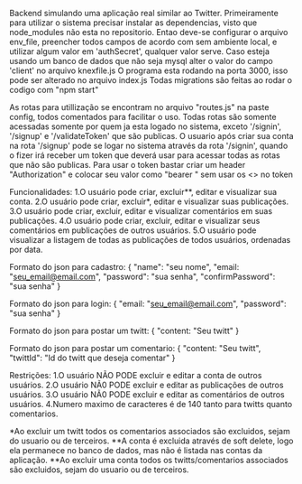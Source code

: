 Backend simulando uma aplicação real similar ao Twitter.
Primeiramente para utilizar o sistema precisar instalar as dependencias, visto que node_modules não esta no repositorio.
Entao deve-se configurar o arquivo env_file, preencher todos campos de acordo com sem ambiente local, e utilizar algum valor em 'authSecret', qualquer valor serve.
Caso esteja usando um banco de dados que não seja mysql alter o valor do campo 'client' no arquivo knexfile.js
O programa esta rodando na porta 3000, isso pode ser alterado no arquivo index.js
Todas migrations são feitas ao rodar o codigo com "npm start"

As rotas para utillização se encontram no arquivo "routes.js" na paste config, todos comentados para facilitar o uso.
Todas rotas são somente acessadas somente por quem ja esta logado no sistema, exceto '/signin', '/signup' e '/validateToken' que são publicas.
O usuario após criar sua conta na rota '/signup' pode se logar no sistema através da rota '/signin', quando o fizer irá receber um token que deverá usar para acessar todas as rotas que não são publicas.
Para usar o token bastar criar um header "Authorization" e colocar seu valor como "bearer <token>" sem usar os <> no token

Funcionalidades:
1.O usuário pode criar, excluir**, editar e visualizar sua conta.
2.O usuário pode criar, excluir*, editar e visualizar suas publicações.
3.O usuário pode criar, excluir, editar e visualizar comentários em suas publicações.
4.O usuário pode criar, excluir, editar e visualizar seus comentários em publicações de outros usuários.
5.O usuário pode visualizar a listagem de todas as publicações de todos usuários, ordenadas por data.

Formato do json para cadastro:
{
    "name": "seu nome",
    "email: "seu_email@email.com",
    "password": "sua senha",
    "confirmPassword": "sua senha"
}

Formato do json para login:
{
    "email: "seu_email@email.com",
    "password": "sua senha"
}

Formato do json para postar um twitt:
{
    "content: "Seu twitt"
}

Formato do json para postar um comentario:
{
    "content: "Seu twitt",
    "twittId": "Id do twitt que deseja comentar"
}

Restrições:
1.O usuário NÃO PODE excluir e editar a conta de outros usuários.
2.O usuário NÃ0 PODE excluir e editar as publicações de outros usuários.
3.O usuário NÃ0 PODE excluir e editar as comentários de outros usuários.
4.Numero maximo de caracteres é de 140 tanto para twitts quanto comentarios. 

*Ao excluir um twitt todos os comentarios associados são excluidos, sejam do usuario ou de terceiros.
**A conta é excluida através de soft delete, logo ela permanece no banco de dados, mas não é listada nas contas da aplicação.
**Ao excluir uma conta todos os twitts/comentarios associados são excluidos, sejam do usuario ou de terceiros.
